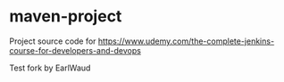 # maven-project
Project source code for https://www.udemy.com/the-complete-jenkins-course-for-developers-and-devops

Test fork by EarlWaud
